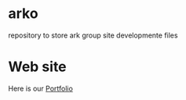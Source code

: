 # arko
repository to store ark group site developmente files

# Web site

Here is our [Portfolio](https://grupo-ark.vercel.app/)
